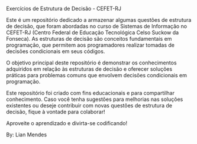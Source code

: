 Exercícios de Estrutura de Decisão - CEFET-RJ

Este é um repositório dedicado a armazenar algumas questões de estrutura de decisão, que foram abordadas no curso de Sistemas de Informação no CEFET-RJ (Centro Federal de Educação Tecnológica Celso Suckow da Fonseca). 
As estruturas de decisão são conceitos fundamentais em programação, que permitem aos programadores realizar tomadas de decisões condicionais em seus códigos.

O objetivo principal deste repositório é demonstrar os conhecimentos adquiridos em relação às estruturas de decisão e oferecer soluções práticas para problemas comuns que envolvem decisões condicionais em programação. 

Este repositório foi criado com fins educacionais e para compartilhar conhecimento. 
Caso você tenha sugestões para melhorias nas soluções existentes ou deseje contribuir com novas questões de estrutura de decisão, fique à vontade para colaborar! 

Aproveite o aprendizado e divirta-se codificando!

By: Lian Mendes
